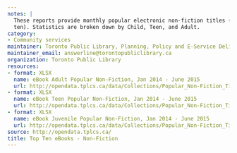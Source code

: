```yaml
---
notes: |
  These reports provide monthly popular electronic non-fiction titles (top
  ten). Statistics are broken down by Child, Teen, and Adult.
category:
- Community services
maintainer: Toronto Public Library, Planning, Policy and E-Service Delivery
maintainer_email: answerline@torontopubliclibrary.ca
organization: Toronto Public Library
resources:
- format: XLSX
  name: eBook Adult Popular Non-Fiction, Jan 2014 - June 2015
  url: http://opendata.tplcs.ca/data/Collections/Popular_Non-Fiction_Titles_(eBooks)/eBook_(Non-Fic)_Adult_JAN_2014-JUN_2015.xlsx
- format: XLSX
  name: eBook Teen Popular Non-Fiction, Jan 2014 - June 2015
  url: http://opendata.tplcs.ca/data/Collections/Popular_Non-Fiction_Titles_(eBooks)/eBook_(Non-Fic)_Teen_JAN_2014-JUN_2015.xlsx
- format: XLSX
  name: eBook Juvenile Popular Non-Fiction, Jan 2014 - June 2015
  url: http://opendata.tplcs.ca/data/Collections/Popular_Non-Fiction_Titles_(eBooks)/eBook_(Non-Fic)_Juvenile_JAN_2014-JUN_2015.xlsx
source: http://opendata.tplcs.ca/
title: Top Ten eBooks - Non-Fiction
---
```

